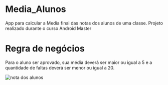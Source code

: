 # Media_Alunos
App para calcular a Media final das notas dos alunos de uma classe.
Projeto realizado durante o curso Android Master
# Regra de negócios
Para o aluno ser aprovado, sua média deverá ser maior ou igual a 5 e a quantidade de faltas deverá ser menor ou igual a 20.



![nota dos alunos](https://user-images.githubusercontent.com/47642347/180101420-bd7887ce-e2ef-4bc7-a836-4731e6e4cf2d.png)

